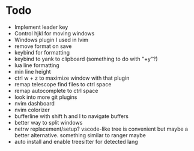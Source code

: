 # Todo
- Implement leader key
- Control hjkl for moving windows
- Windows plugin I used in lvim
- remove format on save
- keybind for formatting
- keybind to yank to clipboard (something to do with "+y"?)
- lua line formatting
- min line height
- ctrl w + z to maximize window with that plugin
- remap telescope find files to ctrl space
- remap autocomplete to ctrl space
- look into more git plugins
- nvim dashboard
- nvim colorizer
- bufferline with shift h and l to navigate buffers
- better way to split windows
- netrw replacement/setup? vscode-like tree is convenient but maybe a better alternative. something similar to ranger maybe
- auto install and enable treesitter for detected lang
